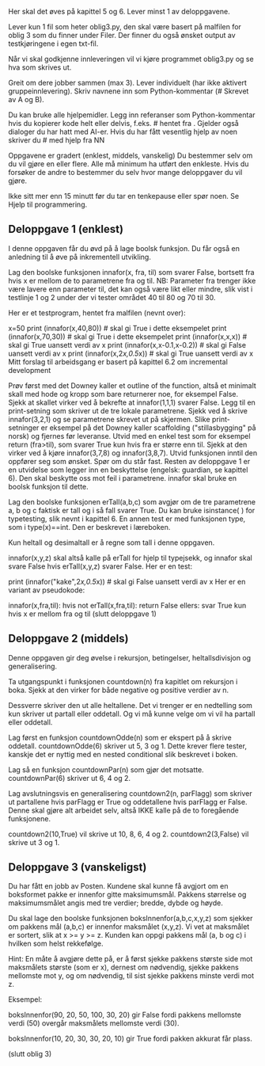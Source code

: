 Her skal det øves på kapittel 5 og 6. Lever minst 1 av deloppgavene.

Lever kun 1 fil som heter oblig3.py, den skal være basert på malfilen for oblig 3 som du finner under Filer. Der finner du også ønsket output av testkjøringene i egen txt-fil.

Når vi skal godkjenne innleveringen vil vi kjøre programmet oblig3.py og se hva som skrives ut.

Greit om dere jobber sammen (max 3). Lever individuelt (har ikke aktivert gruppeinnlevering). Skriv navnene inn som Python-kommentar (# Skrevet av A og B).

Du kan bruke alle hjelpemidler. Legg inn referanser som Python-kommentar hvis du kopierer kode helt eller delvis, f.eks. # hentet fra <url>. Gjelder også dialoger du har hatt med AI-er. Hvis du har fått vesentlig hjelp av noen skriver du # med hjelp fra NN

Oppgavene er gradert (enklest, middels, vanskelig) Du bestemmer selv om du vil gjøre en eller flere.  Alle må minimum ha utført den enkleste. Hvis du forsøker de andre to bestemmer du selv hvor mange deloppgaver du vil gjøre.

Ikke sitt mer enn 15 minutt før du tar en tenkepause eller spør noen.  Se Hjelp til programmering.

## Deloppgave 1 (enklest)
I denne oppgaven får du øvd på å lage boolsk funksjon.  Du får også en anledning til å øve på inkrementell utvikling.

Lag den boolske funksjonen innafor(x, fra, til) som svarer False, bortsett fra hvis x er mellom de to parametrene fra og til.  NB: Parameter fra trenger ikke være lavere enn parameter til, det kan også være likt eller mindre, slik vist i testlinje 1 og 2 under der vi tester området 40 til 80 og 70 til 30.

Her er et testprogram, hentet fra malfilen (nevnt over):

x=50
print (innafor(x,40,80))         # skal gi True i dette eksempelet
print (innafor(x,70,30))         # skal gi True i dette eksempelet
print (innafor(x,x,x))           # skal gi True uansett verdi av x
print (innafor(x,x-0.1,x-0.2))   # skal gi False uansett verdi av x
print (innafor(x,2*x,0.5*x))     # skal gi True uansett verdi av x
Mitt forslag til arbeidsgang er basert på kapittel 6.2 om incremental development

Prøv først med det Downey kaller et outline of the function, altså et minimalt skall med hode og kropp som bare returnerer noe, for eksempel False.  Sjekk at skallet virker ved å bekrefte at innafor(1,1,1) svarer False.
Legg til en print-setning som skriver ut de tre lokale parametrene. Sjekk ved å skrive innafor(3,2,1) og se parametrene skrevet ut på skjermen. Slike print-setninger er eksempel på det Downey kaller scaffolding ("stillasbygging" på norsk) og fjernes før leveranse.
Utvid med en enkel test som for eksempel return (fra>til), som svarer True kun hvis fra er større enn til. Sjekk at den virker ved å kjøre innafor(3,7,8) og innafor(3,8,7).
Utvid funksjonen inntil den oppfører seg som ønsket. Spør om du står fast.
Resten av deloppgave 1 er en utvidelse som legger inn en beskyttelse (engelsk: guardian, se kapittel 6). Den skal beskytte oss mot feil i parametrene.  innafor skal bruke en boolsk funksjon til dette.

Lag den boolske funksjonen erTall(a,b,c) som avgjør om de tre parametrene a, b og c faktisk er tall og i så fall svarer True.  Du kan bruke isinstance( ) for typetesting, slik nevnt i kapittel 6.  En annen test er med funksjonen type, som i type(x)==int. Den er beskrevet i læreboken.

Kun heltall og desimaltall er å regne som tall i denne oppgaven.

innafor(x,y,z) skal altså kalle på erTall for hjelp til typejsekk, og innafor skal svare False hvis erTall(x,y,z) svarer False.  Her er en test:

print (innafor("kake",2*x,0.5*x)) # skal gi False uansett verdi av x
Her er en variant av pseudokode:

innafor(x,fra,til):
    hvis not erTall(x,fra,til): return False
    ellers: svar True kun hvis x er mellom fra og til
(slutt deloppgave 1)

## Deloppgave 2 (middels)
Denne oppgaven gir deg øvelse i rekursjon, betingelser, heltallsdivisjon og generalisering.

Ta utgangspunkt i funksjonen countdown(n) fra kapitlet om rekursjon i boka. Sjekk at den virker for både negative og positive verdier av n.

Dessverre skriver den ut alle heltallene.  Det vi trenger er en nedtelling som kun skriver ut partall eller oddetall.  Og vi må kunne velge om vi vil ha partall eller oddetall.

Lag først en funksjon countdownOdde(n) som er ekspert på å skrive oddetall.  countdownOdde(6) skriver ut 5, 3 og 1.  Dette krever flere tester, kanskje det er nyttig med en nested conditional slik beskrevet i boken.

Lag så en funksjon countdownPar(n) som gjør det motsatte.  countdownPar(6) skriver ut 6, 4 og 2.

Lag avslutningsvis en generalisering countdown2(n, parFlagg) som skriver ut partallene hvis parFlagg er True og oddetallene hvis parFlagg er False.  Denne skal gjøre alt arbeidet selv, altså IKKE kalle på de to foregående funksjonene.

countdown2(10,True) vil skrive ut 10, 8, 6, 4 og 2.  countdown2(3,False) vil skrive ut 3 og 1.

## Deloppgave 3 (vanskeligst)
Du har fått en jobb av Posten. Kundene skal kunne få avgjort om en boksformet pakke er innenfor gitte maksimumsmål.  Pakkens størrelse og maksimumsmålet angis med tre verdier; bredde, dybde og høyde.

Du skal lage den boolske funksjonen boksInnenfor(a,b,c,x,y,z) som sjekker om pakkens mål (a,b,c) er innenfor maksmålet (x,y,z). Vi vet at maksmålet er sortert, slik at x >= y >= z.  Kunden kan oppgi pakkens mål (a, b og c) i hvilken som helst rekkefølge.

Hint: En måte å avgjøre dette på, er å først sjekke pakkens største side mot maksmålets største (som er x), dernest om nødvendig, sjekke pakkens mellomste mot y, og om nødvendig, til sist sjekke pakkens minste verdi mot z.

Eksempel:

boksInnenfor(90, 20, 50, 100, 30, 20) gir False fordi pakkens mellomste verdi (50) overgår maksmålets mellomste verdi (30).

boksInnenfor(10, 20, 30, 30, 20, 10) gir True fordi pakken akkurat får plass.

(slutt oblig 3)
